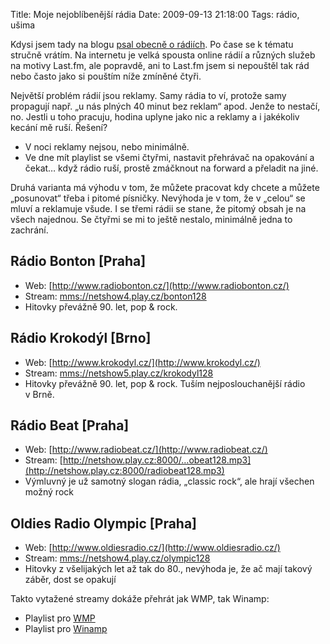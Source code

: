 Title: Moje nejoblíbenější rádia
Date: 2009-09-13 21:18:00
Tags: rádio, ušima

Kdysi jsem tady na blogu [psal obecně o rádiích]({filename}2008-03-19_radium-atomove-cislo-88.md). Po čase se k tématu stručně vrátím. Na internetu je velká spousta online rádií a různých služeb na motivy Last.fm, ale popravdě, ani to Last.fm jsem si nepouštěl tak rád nebo často jako si pouštím níže zmíněné čtyři.

Největší problém rádií jsou reklamy. Samy rádia to ví, protože samy propagují např. „u nás plných 40 minut bez reklam“ apod. Jenže to nestačí, no. Jestli u toho pracuju, hodina uplyne jako nic a reklamy a i jakékoliv kecání mě ruší. Řešení?

-   V noci reklamy nejsou, nebo minimálně.
-   Ve dne mít playlist se všemi čtyřmi, nastavit přehrávač na opakování a čekat… když rádio ruší, prostě zmáčknout na forward a přeladit na jiné.

Druhá varianta má výhodu v tom, že můžete pracovat kdy chcete a můžete „posunovat“ třeba i pitomé písničky. Nevýhoda je v tom, že v „celou“ se mluví a reklamuje všude. I se třemi rádii se stane, že pitomý obsah je na všech najednou. Se čtyřmi se mi to ještě nestalo, minimálně jedna to zachrání.

## Rádio Bonton [Praha]

-   Web: [http://www.radiobonton.cz/](http://www.radiobonton.cz/)
-   Stream: [mms://netshow4­.play.cz/bonton128](mms://netshow4.play.cz/bonton128?WMContentBitrate=130000)
-   Hitovky převážně 90. let, pop & rock.

## Rádio Krokodýl [Brno]

-   Web: [http://www.krokodyl.cz/](http://www.krokodyl.cz/)
-   Stream: [mms://netshow5­.play.cz/kroko­dyl128](mms://netshow5.play.cz/krokodyl128)
-   Hitovky převážně 90. let, pop & rock. Tuším nejposlouchanější rádio v Brně.

## Rádio Beat [Praha]

-   Web: [http://www.radiobeat.cz/](http://www.radiobeat.cz/)
-   Stream: [http://netshow.play.cz:8000/…obeat128.mp3](http://netshow.play.cz:8000/radiobeat128.mp3)
-   Výmluvný je už samotný slogan rádia, „classic rock“, ale hrají všechen možný rock

## Oldies Radio Olympic [Praha]

-   Web: [http://www.oldiesradio.cz/](http://www.oldiesradio.cz/)
-   Stream: [mms://netshow4­.play.cz/olym­pic128](mms://netshow4.play.cz/olympic128)
-   Hitovky z všelijakých let až tak do 80., nevýhoda je, že ač mají takový záběr, dost se opakují

Takto vytažené streamy dokáže přehrát jak WMP, tak Winamp:

-   Playlist pro [WMP]({static}/files/radio.wpl)
-   Playlist pro [Winamp]({static}/files/radio.m3u)
